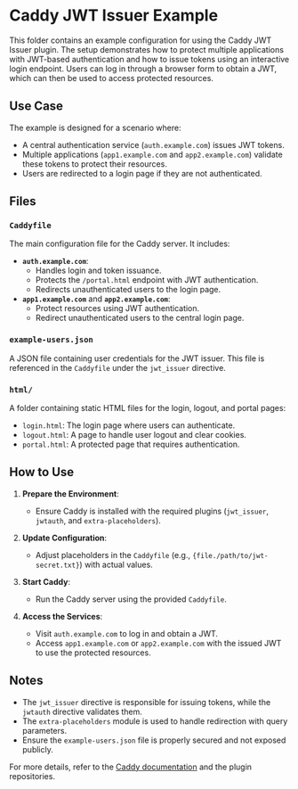 # Caddy JWT Issuer Example

This folder contains an example configuration for using the Caddy JWT Issuer plugin. The setup demonstrates how to protect multiple applications with JWT-based authentication and how to issue tokens using an interactive login endpoint. Users can log in through a browser form to obtain a JWT, which can then be used to access protected resources.

## Use Case

The example is designed for a scenario where:

- A central authentication service (`auth.example.com`) issues JWT tokens.
- Multiple applications (`app1.example.com` and `app2.example.com`) validate these tokens to protect their resources.
- Users are redirected to a login page if they are not authenticated.

## Files

### `Caddyfile`

The main configuration file for the Caddy server. It includes:

- **`auth.example.com`**:
  - Handles login and token issuance.
  - Protects the `/portal.html` endpoint with JWT authentication.
  - Redirects unauthenticated users to the login page.
- **`app1.example.com`** and **`app2.example.com`**:
  - Protect resources using JWT authentication.
  - Redirect unauthenticated users to the central login page.

### `example-users.json`

A JSON file containing user credentials for the JWT issuer. This file is referenced in the `Caddyfile` under the `jwt_issuer` directive.

### `html/`

A folder containing static HTML files for the login, logout, and portal pages:

- `login.html`: The login page where users can authenticate.
- `logout.html`: A page to handle user logout and clear cookies.
- `portal.html`: A protected page that requires authentication.

## How to Use

1. **Prepare the Environment**:
   - Ensure Caddy is installed with the required plugins (`jwt_issuer`, `jwtauth`, and `extra-placeholders`).

2. **Update Configuration**:
   - Adjust placeholders in the `Caddyfile` (e.g., `{file./path/to/jwt-secret.txt}`) with actual values.

3. **Start Caddy**:
   - Run the Caddy server using the provided `Caddyfile`.

4. **Access the Services**:
   - Visit `auth.example.com` to log in and obtain a JWT.
   - Access `app1.example.com` or `app2.example.com` with the issued JWT to use the protected resources.

## Notes

- The `jwt_issuer` directive is responsible for issuing tokens, while the `jwtauth` directive validates them.
- The `extra-placeholders` module is used to handle redirection with query parameters.
- Ensure the `example-users.json` file is properly secured and not exposed publicly.

For more details, refer to the [Caddy documentation](https://caddyserver.com/docs/) and the plugin repositories.
